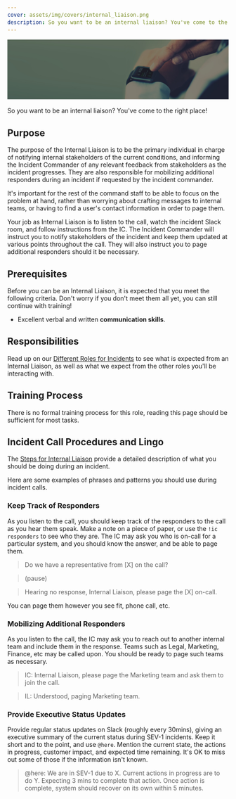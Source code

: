 ```yaml
---
cover: assets/img/covers/internal_liaison.png
description: So you want to be an internal liaison? You've come to the right place!
---
```

![Internal Liaison](../assets/img/headers/internal_liaison.jpg)

So you want to be an internal liaison? You've come to the right place!

## Purpose
The purpose of the Internal Liaison is to be the primary individual in charge of notifying internal stakeholders of the current conditions, and informing the Incident Commander of any relevant feedback from stakeholders as the incident progresses. They are also responsible for mobilizing additional responders during an incident if requested by the incident commander.

It's important for the rest of the command staff to be able to focus on the problem at hand, rather than worrying about crafting messages to internal teams, or having to find a user's contact information in order to page them.

Your job as Internal Liaison is to listen to the call, watch the incident Slack room, and follow instructions from the IC. The Incident Commander will instruct you to notify stakeholders of the incident and keep them updated at various points throughout the call. They will also instruct you to page additional responders should it be necessary.

## Prerequisites
Before you can be an Internal Liaison, it is expected that you meet the following criteria. Don't worry if you don't meet them all yet, you can still continue with training!

* Excellent verbal and written **communication skills**.

## Responsibilities
Read up on our [Different Roles for Incidents](/before/different_roles.md) to see what is expected from an Internal Liaison, as well as what we expect from the other roles you'll be interacting with.

## Training Process
There is no formal training process for this role, reading this page should be sufficient for most tasks.

## Incident Call Procedures and Lingo
The [Steps for Internal Liaison](/during/during_an_incident.md) provide a detailed description of what you should be doing during an incident.

Here are some examples of phrases and patterns you should use during incident calls.

### Keep Track of Responders
As you listen to the call, you should keep track of the responders to the call as you hear them speak. Make a note on a piece of paper, or use the `!ic responders` to see who they are. The IC may ask you who is on-call for a particular system, and you should know the answer, and be able to page them.

> Do we have a representative from [X] on the call?

> (pause)

> Hearing no response, Internal Liaison, please page the [X] on-call.

You can page them however you see fit, phone call, etc.

### Mobilizing Additional Responders
As you listen to the call, the IC may ask you to reach out to another internal team and include them in the response. Teams such as Legal, Marketing, Finance, etc may be called upon. You should be ready to page such teams as necessary.

> IC: Internal Liaison, please page the Marketing team and ask them to join the call.

> IL: Understood, paging Marketing team.

### Provide Executive Status Updates
Provide regular status updates on Slack (roughly every 30mins), giving an executive summary of the current status during SEV-1 incidents. Keep it short and to the point, and use `@here`. Mention the current state, the actions in progress, customer impact, and expected time remaining. It's OK to miss out some of those if the information isn't known.

> @here: We are in SEV-1 due to X. Current actions in progress are to do Y. Expecting 3 mins to complete that action. Once action is complete, system should recover on its own within 5 minutes.
